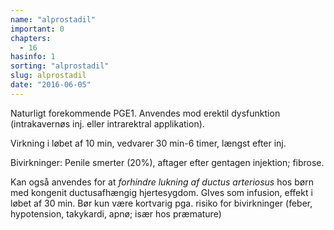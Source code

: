 ```yaml
---
name: "alprostadil"
important: 0
chapters:
  - 16
hasinfo: 1
sorting: "alprostadil"
slug: alprostadil
date: "2016-06-05"
---
```


Naturligt forekommende PGE1. Anvendes mod erektil dysfunktion (intrakavernøs
inj. eller intrarektral applikation).

Virkning i løbet af 10 min, vedvarer 30 min-6 timer, længst efter inj.

Bivirkninger: Penile smerter (20%), aftager efter gentagen injektion; fibrose.

Kan også anvendes for at <em>forhindre lukning af ductus arteriosus</em> hos
børn med kongenit ductusafhængig hjertesygdom. GIves som infusion, effekt i
løbet af 30 min. Bør kun være kortvarig pga. risiko for bivirkninger (feber,
hypotension, takykardi, apnø; især hos præmature)
